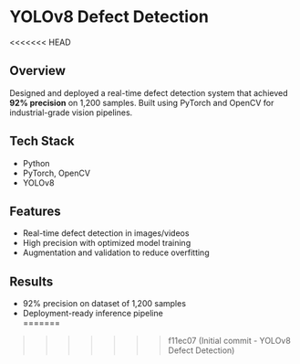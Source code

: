 # YOLOv8 Defect Detection
<<<<<<< HEAD

## Overview
Designed and deployed a real-time defect detection system that achieved **92% precision** on 1,200 samples. Built using PyTorch and OpenCV for industrial-grade vision pipelines.  

## Tech Stack
- Python  
- PyTorch, OpenCV  
- YOLOv8  

## Features
- Real-time defect detection in images/videos  
- High precision with optimized model training  
- Augmentation and validation to reduce overfitting  

## Results
- 92% precision on dataset of 1,200 samples  
- Deployment-ready inference pipeline  
=======
>>>>>>> f11ec07 (Initial commit - YOLOv8 Defect Detection)
